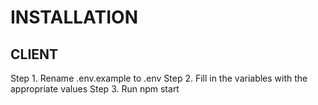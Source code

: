 # INSTALLATION 

## CLIENT
Step 1. 
    Rename .env.example to .env 
Step 2. 
    Fill in the variables with the appropriate values 
Step 3.
    Run npm start 

